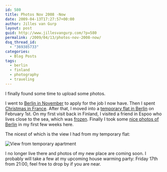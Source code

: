 ```yaml
---
id: 580
title: Photos Nov 2008 -Now
date: 2009-04-13T17:27:57+00:00
author: Jilles van Gurp
layout: post
guid: http://www.jillesvangurp.com/?p=580
permalink: /2009/04/13/photos-nov-2008-now/
dsq_thread_id:
  - "369385733"
categories:
  - Blog Posts
tags:
  - berlin
  - finland
  - photography
  - traveling
---
```

I finally found some time to upload some photos.

I went to [Berlin in November](https://www.jillesvangurp.com/Album/2008/11%20Berlin/index.html) to apply for the job I now have. Then I spent [Christmas in France](https://www.jillesvangurp.com/Album/2008/12%20Christmas/index.html). After that, I moved into a [temporary flat in Berlin](https://www.jillesvangurp.com/Album/2009/01%20Habersaathstrasse%2024/index.html) on February 1st. On my first visit back in Finland, I visited a friend in Espoo who lives close to the sea, which was [frozen](https://www.jillesvangurp.com/Album/2009/02%20Espoo/index.html). Finally I took some [nice photos of Berlin](https://www.jillesvangurp.com/Album/2009/03%20Berlin%20Winter/index.html) in my first few weeks here.

The nicest of which is the view I had from my temporary flat:

![View from temporary apartment](https://www.jillesvangurp.com/Album/2009/03%20Berlin%20Winter/slides/IMG_4593.jpg)

I no longer live there and photos of my new place are coming soon. I probably will take a few at my upcoming house warming party: Friday 17th from 21:00, feel free to drop by if you are near.